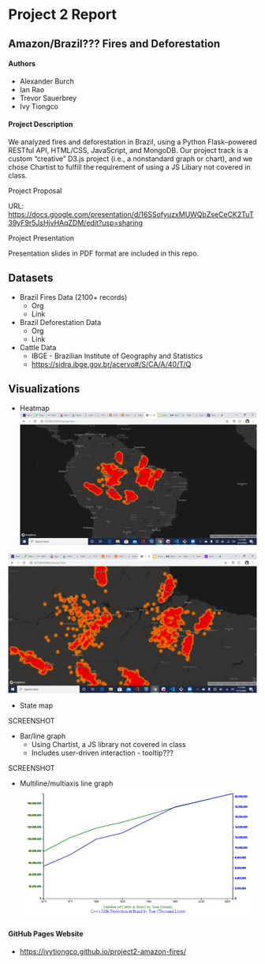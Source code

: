 # Project 2 Report
## Amazon/Brazil??? Fires and Deforestation

#### Authors
* Alexander Burch
* Ian Rao
* Trevor Sauerbrey
* Ivy Tiongco

#### Project Description

We analyzed fires and deforestation in Brazil, using a Python Flask–powered RESTful API, HTML/CSS, JavaScript, and MongoDB. Our project track is a custom “creative” D3.js project (i.e., a nonstandard graph or chart), and we chose Chartist to fulfill the requirement of using a JS Libary not covered in class.

Project Proposal

URL: https://docs.google.com/presentation/d/16SSofyuzxMUWQbZseCeCK2TuT39yF9r5JsHjvHAqZDM/edit?usp=sharing

Project Presentation

Presentation slides in PDF format are included in this repo.

## Datasets
* Brazil Fires Data (2100+ records)
  * Org
  * Link  
* Brazil Deforestation Data
  * Org
  * Link  
* Cattle Data
  * IBGE - Brazilian Institute of Geography and Statistics
  * https://sidra.ibge.gov.br/acervo#/S/CA/A/40/T/Q

## Visualizations
* Heatmap
![](static/images/heatmap_zoomed_out.png)  

![](static/images/heatmap_zoomed_in.png) 

* State map

SCREENSHOT  

* Bar/line graph
  * Using Chartist, a JS library not covered in class
  * Includes user-driven interaction - tooltip???
  
SCREENSHOT  

* Multiline/multiaxis line graph
![](static/images/cattle_graph.png)

#### GitHub Pages Website
  * https://ivytiongco.github.io/project2-amazon-fires/
